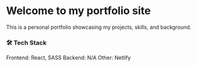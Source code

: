 # Welcome to my portfolio site

This is a personal portfolio showcasing my projects, skills, and background.

### 🛠️ Tech Stack
Frontend: React, SASS
Backend: N/A
Other: Netlify
